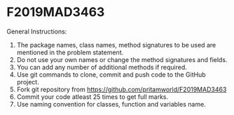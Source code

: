 # F2019MAD3463

General Instructions:
1. The package names, class names, method signatures to be used are mentioned in the
problem statement.
2. Do not use your own names or change the method signatures and fields.
3. You can add any number of additional methods if required.
4. Use git commands to clone, commit and push code to the GitHub project.
5. Fork git repository from https://github.com/pritamworld/F2019MAD3463
6. Commit your code atleast 25 times to get full marks.
7. Use naming convention for classes, function and variables name.
